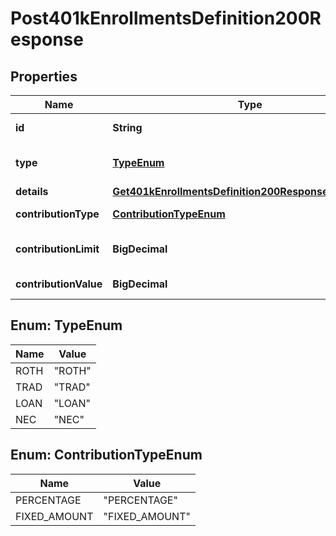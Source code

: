 

# Post401kEnrollmentsDefinition200Response


## Properties

| Name | Type | Description | Notes |
|------------ | ------------- | ------------- | -------------|
|**id** | **String** | Enrollment id. |  [optional] |
|**type** | [**TypeEnum**](#TypeEnum) | Type of the contribution for 401k. |  [optional] |
|**details** | [**Get401kEnrollmentsDefinition200ResponseInnerDetails**](Get401kEnrollmentsDefinition200ResponseInnerDetails.md) |  |  [optional] |
|**contributionType** | [**ContributionTypeEnum**](#ContributionTypeEnum) | Type of contribution. |  [optional] |
|**contributionLimit** | **BigDecimal** | Maximum limit of contribution. |  [optional] |
|**contributionValue** | **BigDecimal** | Value of the contribution. |  [optional] |



## Enum: TypeEnum

| Name | Value |
|---- | -----|
| ROTH | &quot;ROTH&quot; |
| TRAD | &quot;TRAD&quot; |
| LOAN | &quot;LOAN&quot; |
| NEC | &quot;NEC&quot; |



## Enum: ContributionTypeEnum

| Name | Value |
|---- | -----|
| PERCENTAGE | &quot;PERCENTAGE&quot; |
| FIXED_AMOUNT | &quot;FIXED_AMOUNT&quot; |



